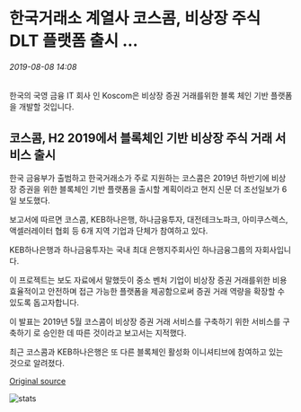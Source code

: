 # 한국거래소 계열사 코스콤, 비상장 주식 DLT 플랫폼 출시 ...

###### 2019-08-08 14:08

한국의 국영 금융 IT 회사 인 Koscom은 비상장 증권 거래를위한 블록 체인 기반 플랫폼을 개발할 것입니다.

## 코스콤, H2 2019에서 블록체인 기반 비상장 주식 거래 서비스 출시

한국 금융부가 출범하고 한국거래소가 주로 지원하는 코스콤은 2019년 하반기에 비상장 증권을 위한 블록체인 기반 플랫폼을 출시할 계획이라고 현지 신문 더 조선일보가 6일 보도했다.

보고서에 따르면 코스콤, KEB하나은행, 하나금융투자, 대전테크노파크, 아미쿠스렉스, 액셀러레이터 협회 등 6개 지역 기업과 단체가 참여하고 있다.

KEB하나은행과 하나금융투자는 국내 최대 은행지주회사인 하나금융그룹의 자회사입니다.

이 프로젝트는 보도 자료에서 말했듯이 중소 벤처 기업이 비상장 증권 거래를위한 비용 효율적이고 안전하며 접근 가능한 플랫폼을 제공함으로써 증권 거래 역량을 확장할 수 있도록 돕고자합니다.

이 발표는 2019년 5월 코스콤이 비상장 증권 거래 서비스를 구축하기 위한 서비스를 구축하기 로 승인한 데 따른 것이라고 보고서는 지적했다.

최근 코스콤과 KEB하나은행은 또 다른 블록체인 활성화 이니셔티브에 참여하고 있는 것으로 알려졌다.

[Original source](https://cointelegraph.com/news/korea-exchange-affiliate-koscom-to-launch-dlt-platform-for-unlisted-shares)

![stats](https://c.statcounter.com/11760860/0/a89fa40b/1/ "stats")